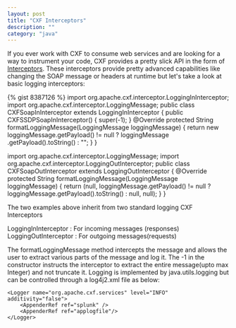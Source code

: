 ```yaml
---
layout: post
title: "CXF Interceptors"
description: ""
category: "java"
---
```


 If you ever work with CXF to consume web services and are looking for a way to instrument your code, CXF provides a pretty slick API in the form of <a href="http://cxf.apache.org/docs/interceptors.html">Interceptors</a>.
 These interceptors provide pretty advanced capabilities like changing the SOAP message or headers at runtime but let's take a look at basic logging interceptors:
 
{% gist 8387126 %}
import org.apache.cxf.interceptor.LoggingInInterceptor;
import org.apache.cxf.interceptor.LoggingMessage;
public class CXFSoapInInterceptor extends LoggingInInterceptor
{
  public CXFSSDPSoapInInterceptor()
  {
    super(-1);
  }
  @Override
  protected String formatLoggingMessage(LoggingMessage loggingMessage)
  {
    return new loggingMessage.getPayload() != null ? loggingMessage
        .getPayload().toString() : "";
  }
}

>
import org.apache.cxf.interceptor.LoggingMessage;
import org.apache.cxf.interceptor.LoggingOutInterceptor;
public class CXFSoapOutInterceptor extends LoggingOutInterceptor
{
  @Override
  protected String formatLoggingMessage(LoggingMessage loggingMessage)
  {
    return (null,
        loggingMessage.getPayload() != null ? loggingMessage.getPayload().toString() : null, null);
  }
}

The two examples above inherit from two standard logging CXF Interceptors

>
LoggingInInterceptor : For incoming messages (responses)
LoggingOutInterceptor : For outgoing messages(requests)

The formatLoggingMessage method intercepts the message and allows the user to extract various parts of the message and log it. The -1 in the constructor instructs the interceptor to extract the entire message(upto max Integer) and not truncate it.
Logging is implemented by java.utils.logging but can be controlled through a log4j2.xml file as below:

>

    <Logger name="org.apache.cxf.services" level="INFO" additivity="false">
    	<AppenderRef ref="splunk" />
        <AppenderRef ref="applogfile"/>
    </Logger>
